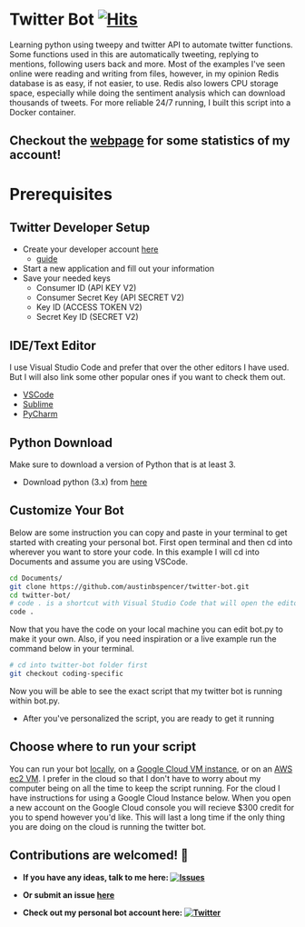 # Twitter Bot [![Hits](https://hits.seeyoufarm.com/api/count/incr/badge.svg?url=https%3A%2F%2Fgithub.com%2Fabspen1%2Ftwitter-bot&count_bg=%2300ACEE&title_bg=%23555555&icon=twitter.svg&icon_color=%2300ACEE&title=hits&edge_flat=false)](https://hits.seeyoufarm.com)

Learning python using tweepy and twitter API to automate twitter functions. Some functions used in this are automatically tweeting, replying to mentions, following users back and more. Most of the examples I've seen online were reading and writing from files, however, in my opinion Redis database is as easy, if not easier, to use. Redis also lowers CPU storage space, especially while doing the sentiment analysis which can download thousands of tweets. For more reliable 24/7 running, I built this script into a Docker container.

## Checkout the [webpage](https://git.austinbspencer.com/twitter-bot/) for some statistics of my account!

# Prerequisites

## Twitter Developer Setup

- Create your developer account [here](https://developer.twitter.com/en/apply-for-access)
  - [guide](https://developer.twitter.com/en/docs/twitter-api/getting-started/guide)
- Start a new application and fill out your information
- Save your needed keys
  - Consumer ID (API KEY V2)
  - Consumer Secret Key (API SECRET V2)
  - Key ID (ACCESS TOKEN V2)
  - Secret Key ID (SECRET V2)

## IDE/Text Editor

I use Visual Studio Code and prefer that over the other editors I have used. But I will also link some other popular ones if you want to check them out.

- [VSCode](https://code.visualstudio.com/)
- [Sublime](https://www.sublimetext.com/3)
- [PyCharm](https://www.jetbrains.com/pycharm/download/)

## Python Download

Make sure to download a version of Python that is at least 3.

- Download python (3.x) from [here](https://www.python.org/downloads/)

## Customize Your Bot

Below are some instruction you can copy and paste in your terminal to get started with creating your personal bot. First open terminal and then cd into wherever you want to store your code. In this example I will cd into Documents and assume you are using VSCode.

```bash
cd Documents/
git clone https://github.com/austinbspencer/twitter-bot.git
cd twitter-bot/
# code . is a shortcut with Visual Studio Code that will open the editor with whatever folder you're currently in. If you aren't using VSCode just open the twitter-bot folder from within your editor.
code .
```

Now that you have the code on your local machine you can edit bot.py to make it your own.
Also, if you need inspiration or a live example run the command below in your terminal.

```bash
# cd into twitter-bot folder first
git checkout coding-specific
```

Now you will be able to see the exact script that my twitter bot is running within bot.py.

- After you've personalized the script, you are ready to get it running

## Choose where to run your script

You can run your bot [locally](/README-local.md), on a [Google Cloud VM instance](/README-cloud.md), or on an [AWS ec2 VM](/README-aws.md). I prefer in the cloud so that I don't have to worry about my computer being on all the time to keep the script running. For the cloud I have instructions for using a Google Cloud Instance below. When you open a new account on the Google Cloud console you will recieve $300 credit for you to spend however you'd like. This will last a long time if the only thing you are doing on the cloud is running the twitter bot.

## Contributions are welcomed! 💚

- **If you have any ideas, talk to me here: [![Issues][1.4]][2]**
- **Or submit an issue [here](https://github.com/austinbspencer/twitter-bot/issues)**

- **Check out my personal bot account here: [![Twitter][1.2]][3]**

<!-- link to issues page -->

[1]: https://github.com/austinbspencer/twitter-bot/issues

<!-- link to messaging webapp page -->

[2]: https://git.austinbspencer.com/about/contact/

<!-- links to your social media accounts -->

[3]: https://twitter.com/interntendie

<!-- icons without padding -->

[1.2]: http://i.imgur.com/wWzX9uB.png "twitter icon without padding"
[1.4]: https://i.imgur.com/2SqWbO1.png "mail icon without padding"

